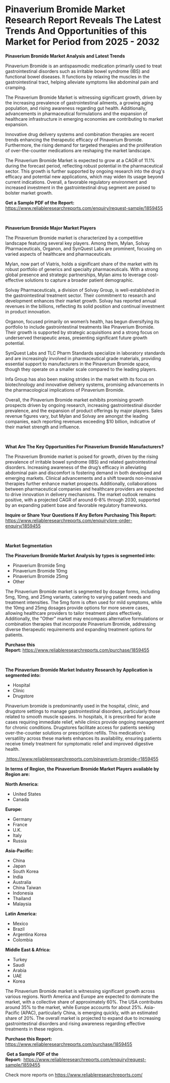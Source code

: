<p><h1>Pinaverium Bromide Market Research Report Reveals The Latest Trends And Opportunities of this Market for Period from 2025 - 2032</h1></p><p><strong>Pinaverium Bromide Market Analysis and Latest Trends</strong></p>
<p><p>Pinaverium Bromide is an antispasmodic medication primarily used to treat gastrointestinal disorders such as irritable bowel syndrome (IBS) and functional bowel diseases. It functions by relaxing the muscles in the gastrointestinal tract, helping alleviate symptoms like abdominal pain and cramping.</p><p>The Pinaverium Bromide Market is witnessing significant growth, driven by the increasing prevalence of gastrointestinal ailments, a growing aging population, and rising awareness regarding gut health. Additionally, advancements in pharmaceutical formulations and the expansion of healthcare infrastructure in emerging economies are contributing to market expansion. </p><p>Innovative drug delivery systems and combination therapies are recent trends enhancing the therapeutic efficacy of Pinaverium Bromide. Furthermore, the rising demand for targeted therapies and the proliferation of over-the-counter medications are reshaping the market landscape. </p><p>The Pinaverium Bromide Market is expected to grow at a CAGR of 11.1% during the forecast period, reflecting robust potential in the pharmaceutical sector. This growth is further supported by ongoing research into the drug's efficacy and potential new applications, which may widen its usage beyond current indications. Overall, a favorable regulatory environment and increased investment in the gastrointestinal drug segment are poised to bolster market growth.</p></p>
<p><strong>Get a Sample PDF of the Report:&nbsp;</strong> <a href="https://www.reliableresearchreports.com/enquiry/request-sample/1859455?utm_campaign=2098&utm_medium=2&utm_source=Github&utm_content=ia&utm_term=31032025&utm_id=pinaverium-bromide">https://www.reliableresearchreports.com/enquiry/request-sample/1859455</a></p>
<p>&nbsp;</p>
<p><strong>Pinaverium Bromide Major Market Players</strong></p>
<p><p>The Pinaverium Bromide market is characterized by a competitive landscape featuring several key players. Among them, Mylan, Solvay Pharmaceuticals, Organon, and SynQuest Labs are prominent, focusing on varied aspects of healthcare and pharmaceuticals.</p><p>Mylan, now part of Viatris, holds a significant share of the market with its robust portfolio of generics and specialty pharmaceuticals. With a strong global presence and strategic partnerships, Mylan aims to leverage cost-effective solutions to capture a broader patient demographic.</p><p>Solvay Pharmaceuticals, a division of Solvay Group, is well-established in the gastrointestinal treatment sector. Their commitment to research and development enhances their market growth. Solvay has reported annual revenues in the billions, reflecting its solid position and continual investment in product innovation.</p><p>Organon, focused primarily on women’s health, has begun diversifying its portfolio to include gastrointestinal treatments like Pinaverium Bromide. Their growth is supported by strategic acquisitions and a strong focus on underserved therapeutic areas, presenting significant future growth potential.</p><p>SynQuest Labs and TLC Pharm Standards specialize in laboratory standards and are increasingly involved in pharmaceutical grade materials, providing essential support to manufacturers in the Pinaverium Bromide space, though they operate on a smaller scale compared to the leading players.</p><p>Infa Group has also been making strides in the market with its focus on biotechnology and innovative delivery systems, promising advancements in the pharmacological implications of Pinaverium Bromide.</p><p>Overall, the Pinaverium Bromide market exhibits promising growth prospects driven by ongoing research, increasing gastrointestinal disorder prevalence, and the expansion of product offerings by major players. Sales revenue figures vary, but Mylan and Solvay are amongst the leading companies, each reporting revenues exceeding $10 billion, indicative of their market strength and influence.</p></p>
<p>&nbsp;</p>
<p><strong>What Are The Key Opportunities For Pinaverium Bromide Manufacturers?</strong></p>
<p><p>The Pinaverium Bromide market is poised for growth, driven by the rising prevalence of irritable bowel syndrome (IBS) and related gastrointestinal disorders. Increasing awareness of the drug’s efficacy in alleviating abdominal pain and discomfort is fostering demand in both developed and emerging markets. Clinical advancements and a shift towards non-invasive therapies further enhance market prospects. Additionally, collaborations between pharmaceutical companies and healthcare providers are expected to drive innovation in delivery mechanisms. The market outlook remains positive, with a projected CAGR of around 6-8% through 2030, supported by an expanding patient base and favorable regulatory frameworks.</p></p>
<p><strong>Inquire or Share Your Questions If Any Before Purchasing This Report:</strong> <a href="https://www.reliableresearchreports.com/enquiry/pre-order-enquiry/1859455?utm_campaign=2098&utm_medium=2&utm_source=Github&utm_content=ia&utm_term=31032025&utm_id=pinaverium-bromide">https://www.reliableresearchreports.com/enquiry/pre-order-enquiry/1859455</a></p>
<p>&nbsp;</p>
<p><strong>Market Segmentation</strong></p>
<p><strong>The Pinaverium Bromide Market Analysis by types is segmented into:</strong></p>
<p><ul><li>Pinaverium Bromide 5mg</li><li>Pinaverium Bromide 10mg</li><li>Pinaverium Bromide 25mg</li><li>Other</li></ul></p>
<p><p>The Pinaverium Bromide market is segmented by dosage forms, including 5mg, 10mg, and 25mg variants, catering to varying patient needs and treatment intensities. The 5mg form is often used for mild symptoms, while the 10mg and 25mg dosages provide options for more severe cases, allowing healthcare providers to tailor treatment plans effectively. Additionally, the "Other" market may encompass alternative formulations or combination therapies that incorporate Pinaverium Bromide, addressing diverse therapeutic requirements and expanding treatment options for patients.</p></p>
<p><strong>Purchase this Report:&nbsp;</strong><a href="https://www.reliableresearchreports.com/purchase/1859455?utm_campaign=2098&utm_medium=2&utm_source=Github&utm_content=ia&utm_term=31032025&utm_id=pinaverium-bromide">https://www.reliableresearchreports.com/purchase/1859455</a></p>
<p>&nbsp;</p>
<p><strong>The Pinaverium Bromide Market Industry Research by Application is segmented into:</strong></p>
<p><ul><li>Hospital</li><li>Clinic</li><li>Drugstore</li></ul></p>
<p><p>Pinaverium bromide is predominantly used in the hospital, clinic, and drugstore settings to manage gastrointestinal disorders, particularly those related to smooth muscle spasms. In hospitals, it is prescribed for acute cases requiring immediate relief, while clinics provide ongoing management for chronic conditions. Drugstores facilitate access for patients seeking over-the-counter solutions or prescription refills. This medication's versatility across these markets enhances its availability, ensuring patients receive timely treatment for symptomatic relief and improved digestive health.</p></p>
<p><a href="https://www.reliableresearchreports.com/pinaverium-bromide-r1859455?utm_campaign=2098&utm_medium=2&utm_source=Github&utm_content=ia&utm_term=31032025&utm_id=pinaverium-bromide">&nbsp;https://www.reliableresearchreports.com/pinaverium-bromide-r1859455</a></p>
<p><strong>In terms of Region, the Pinaverium Bromide Market Players available by Region are:</strong></p>
<p>
    <p> <strong> North America: </strong>
        <ul>
            <li>United States</li>
            <li>Canada</li>
        </ul>
        </p> 
    <p> <strong> Europe: </strong>
        <ul>
            <li>Germany</li>
            <li>France</li>
            <li>U.K.</li>
            <li>Italy</li>
            <li>Russia</li>
        </ul>
        </p> 
    <p> <strong> Asia-Pacific: </strong>
        <ul>
            <li>China</li>
            <li>Japan</li>
            <li>South Korea</li>
            <li>India</li>
            <li>Australia</li>
            <li>China Taiwan</li>
            <li>Indonesia</li>
            <li>Thailand</li>
            <li>Malaysia</li>
        </ul>
        </p> 
    <p> <strong> Latin America: </strong>
        <ul>
            <li>Mexico</li>
            <li>Brazil</li>
            <li>Argentina Korea</li>
            <li>Colombia</li>
        </ul>
        </p> 
    <p> <strong> Middle East & Africa: </strong>
        <ul>
            <li>Turkey</li>
            <li>Saudi</li>
            <li>Arabia</li>
            <li>UAE</li>
            <li>Korea</li>
        </ul>
    </p>
    </p>
<p><p>The Pinaverium Bromide market is witnessing significant growth across various regions. North America and Europe are expected to dominate the market, with a collective share of approximately 60%. The USA contributes around 35% to the market, while Europe accounts for about 25%. Asia-Pacific (APAC), particularly China, is emerging quickly, with an estimated share of 20%. The overall market is projected to expand due to increasing gastrointestinal disorders and rising awareness regarding effective treatments in these regions.</p></p>
<p><strong>Purchase this Report: </strong><a href="https://www.reliableresearchreports.com/purchase/1859455?utm_campaign=2098&utm_medium=2&utm_source=Github&utm_content=ia&utm_term=31032025&utm_id=pinaverium-bromide">https://www.reliableresearchreports.com/purchase/1859455</a></p>
<p>&nbsp;<strong>Get a Sample PDF of the Report:&nbsp;&nbsp;</strong><a href="https://www.reliableresearchreports.com/enquiry/request-sample/1859455?utm_campaign=2098&utm_medium=2&utm_source=Github&utm_content=ia&utm_term=31032025&utm_id=pinaverium-bromide">https://www.reliableresearchreports.com/enquiry/request-sample/1859455</a></p>
<p><strong></strong></p>
<p>Check more reports on <a href="https://www.reliableresearchreports.com/?utm_campaign=2098&utm_medium=2&utm_source=Github&utm_content=ia&utm_term=31032025&utm_id=pinaverium-bromide">https://www.reliableresearchreports.com/</a></p>